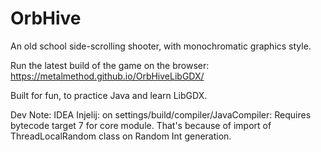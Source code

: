 # OrbHive
An old school side-scrolling shooter, with monochromatic graphics style.

Run the latest build of the game on the browser:
https://metalmethod.github.io/OrbHiveLibGDX/

Built for fun, to practice Java and learn LibGDX.

Dev Note:
IDEA Injelij: on settings/build/compiler/JavaCompiler:
Requires bytecode target 7 for core module. That's because of import of ThreadLocalRandom class on Random Int generation. 
